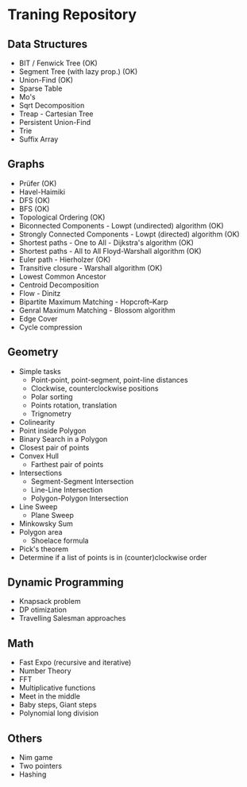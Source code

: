 # Traning Repository
## Data Structures
- BIT / Fenwick Tree (OK)
- Segment Tree (with lazy prop.) (OK)
- Union-Find (OK)
- Sparse Table
- Mo's
- Sqrt Decomposition
- Treap - Cartesian Tree
- Persistent Union-Find
- Trie
- Suffix Array


## Graphs

- Prüfer (OK)
- Havel-Haimiki
- DFS (OK)
- BFS (OK)
- Topological Ordering (OK)
- Biconnected Components - Lowpt (undirected) algorithm (OK)
- Strongly Connected Components - Lowpt (directed) algorithm (OK)
- Shortest paths - One to All - Dijkstra's algorithm (OK)
- Shortest paths - All to All Floyd-Warshall algorithm (OK)
- Euler path - Hierholzer (OK)
- Transitive closure - Warshall algorithm (OK)
- Lowest Common Ancestor
- Centroid Decomposition
- Flow - Dinitz
- Bipartite Maximum Matching - Hopcroft–Karp
- Genral Maximum Matching - Blossom algorithm
- Edge Cover
- Cycle compression

## Geometry

- Simple tasks
  - Point-point, point-segment, point-line distances
  - Clockwise, counterclockwise positions
  - Polar sorting
  - Points rotation, translation
  - Trignometry
- Colinearity
- Point inside Polygon
- Binary Search in a Polygon
- Closest pair of points
- Convex Hull
  - Farthest pair of points
- Intersections
  - Segment-Segment Intersection
  - Line-Line Intersection
  - Polygon-Polygon Intersection
- Line Sweep
  - Plane Sweep
- Minkowsky Sum
- Polygon area
  - Shoelace formula
- Pick's theorem
- Determine if a list of points is in (counter)clockwise order

## Dynamic Programming

- Knapsack problem
- DP otimization
- Travelling Salesman approaches

## Math

- Fast Expo (recursive and iterative)
- Number Theory
- FFT
- Multiplicative functions
- Meet in the middle
- Baby steps, Giant steps
- Polynomial long division

## Others

- Nim game
- Two pointers
- Hashing

